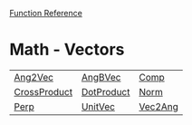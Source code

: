 [Function Reference](../README.md)

# Math - Vectors
| | | |
|---|---|---|
| [Ang2Vec](../Functions/Ang2Vec.md) | [AngBVec](../Functions/AngBVec.md) | [Comp](../Functions/Comp.md) |
| [CrossProduct](../Functions/CrossProduct.md) | [DotProduct](../Functions/DotProduct.md) | [Norm](../Functions/Norm.md) |
| [Perp](../Functions/Perp.md) | [UnitVec](../Functions/UnitVec.md) | [Vec2Ang](../Functions/Vec2Ang.md) |

